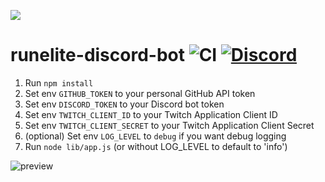 ![](https://runelite.net/img/logo.png)
# runelite-discord-bot ![CI](https://github.com/runelite/runelite-discord-bot/workflows/CI/badge.svg) [![Discord](https://img.shields.io/discord/301497432909414422.svg)](https://discord.gg/mePCs8U)

1. Run `npm install`
2. Set env `GITHUB_TOKEN` to your personal GitHub API token
3. Set env `DISCORD_TOKEN` to your Discord bot token
4. Set env `TWITCH_CLIENT_ID` to your Twitch Application Client ID
5. Set env `TWITCH_CLIENT_SECRET` to your Twitch Application Client Secret
5. (optional) Set env `LOG_LEVEL` to `debug` if you want debug logging
6. Run `node lib/app.js` (or without LOG_LEVEL to default to 'info')

![preview](https://i.imgur.com/45plIKX.png)
